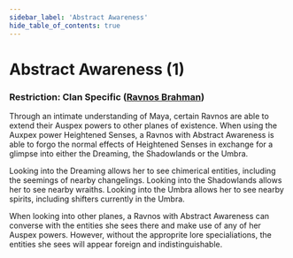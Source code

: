 ```yaml
---
sidebar_label: 'Abstract Awareness'
hide_table_of_contents: true
---
```


# Abstract Awareness (1)

### Restriction: Clan Specific ([Ravnos Brahman](../Clans/Brahman))

Through an intimate understanding of Maya, certain Ravnos are able to extend their Auspex powers to other planes of existence. When using the Auxpex power Heightened Senses, a Ravnos with Abstract Awareness is able to forgo the normal effects of Heightened Senses in exchange for a glimpse into either the Dreaming, the Shadowlands or the Umbra.

Looking into the Dreaming allows her to see chimerical entities, including the seemings of nearby changelings.
Looking into the Shadowlands allows her to see nearby wraiths.
Looking into the Umbra allows her to see nearby spirits, including shifters currently in the Umbra.

When looking into other planes, a Ravnos with Abstract Awareness can converse with the entities she sees there and make use of any of her Auspex powers. However, without the approprite lore specialiations, the entities she sees will appear foreign and indistinguishable.
